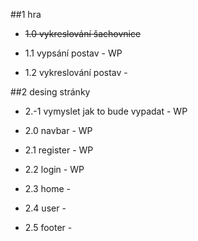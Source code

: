 ##1 hra
  + ~~1.0 vykreslování šachovnice~~
  
  + 1.1 vypsání postav - WP
  
  + 1.2 vykreslování postav -


##2 desing stránky
  + 2.-1 vymyslet jak to bude vypadat - WP 
  
  + 2.0 navbar - WP
  
  + 2.1 register - WP
  
  + 2.2 login - WP
  
  + 2.3 home -
  
  + 2.4 user -
  
  + 2.5 footer -
